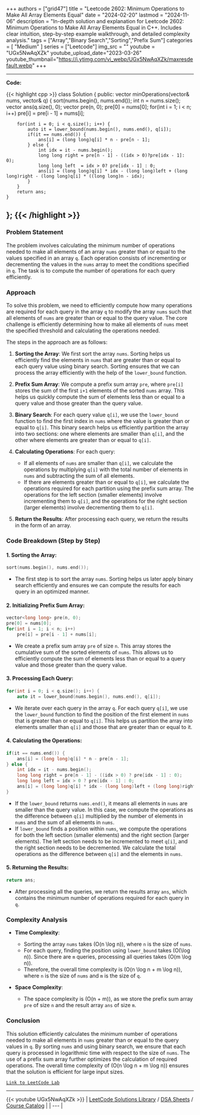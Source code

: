 
+++
authors = ["grid47"]
title = "Leetcode 2602: Minimum Operations to Make All Array Elements Equal"
date = "2024-02-20"
lastmod = "2024-11-06"
description = "In-depth solution and explanation for Leetcode 2602: Minimum Operations to Make All Array Elements Equal in C++. Includes clear intuition, step-by-step example walkthrough, and detailed complexity analysis."
tags = ["Array","Binary Search","Sorting","Prefix Sum"]
categories = [
    "Medium"
]
series = ["Leetcode"]
img_src = ""
youtube = "UGx5NwAqXZk"
youtube_upload_date="2023-03-26"
youtube_thumbnail="https://i.ytimg.com/vi_webp/UGx5NwAqXZk/maxresdefault.webp"
+++



---
**Code:**

{{< highlight cpp >}}
class Solution {
public:
    vector<long long> minOperations(vector<int>& nums, vector<int>& q) {
        sort(nums.begin(), nums.end());
        int n = nums.size();
        vector<long long> ans(q.size(), 0);
        vector<long long> pre(n, 0);
        pre[0] = nums[0];
        for(int i = 1; i < n; i++)
            pre[i] = pre[i - 1] + nums[i];
        
        for(int i = 0; i < q.size(); i++) {
            auto it = lower_bound(nums.begin(), nums.end(), q[i]);
            if(it == nums.end()) {
                ans[i] = (long long)q[i] * n - pre[n - 1];
            } else {
                int idx = it - nums.begin();
                long long right = pre[n - 1] - ((idx > 0)?pre[idx - 1]: 0);
                long long left  = idx > 0? pre[idx - 1] : 0;
                ans[i] = (long long)q[i] * idx - (long long)left + (long long)right - (long long)q[i] * ((long long)n - idx);
            }
        }
        return ans;
    }
};
{{< /highlight >}}
---

### Problem Statement

The problem involves calculating the minimum number of operations needed to make all elements of an array `nums` greater than or equal to the values specified in an array `q`. Each operation consists of incrementing or decrementing the values in the `nums` array to meet the conditions specified in `q`. The task is to compute the number of operations for each query efficiently.

### Approach

To solve this problem, we need to efficiently compute how many operations are required for each query in the array `q` to modify the array `nums` such that all elements of `nums` are greater than or equal to the query value. The core challenge is efficiently determining how to make all elements of `nums` meet the specified threshold and calculating the operations needed.

The steps in the approach are as follows:

1. **Sorting the Array**: We first sort the array `nums`. Sorting helps us efficiently find the elements in `nums` that are greater than or equal to each query value using binary search. Sorting ensures that we can process the array efficiently with the help of the `lower_bound` function.

2. **Prefix Sum Array**: We compute a prefix sum array `pre`, where `pre[i]` stores the sum of the first `i+1` elements of the sorted `nums` array. This helps us quickly compute the sum of elements less than or equal to a query value and those greater than the query value.

3. **Binary Search**: For each query value `q[i]`, we use the `lower_bound` function to find the first index in `nums` where the value is greater than or equal to `q[i]`. This binary search helps us efficiently partition the array into two sections: one where elements are smaller than `q[i]`, and the other where elements are greater than or equal to `q[i]`.

4. **Calculating Operations**: For each query:
   - If all elements of `nums` are smaller than `q[i]`, we calculate the operations by multiplying `q[i]` with the total number of elements in `nums` and subtracting the sum of all elements.
   - If there are elements greater than or equal to `q[i]`, we calculate the operations required for each partition using the prefix sum array. The operations for the left section (smaller elements) involve incrementing them to `q[i]`, and the operations for the right section (larger elements) involve decrementing them to `q[i]`.

5. **Return the Results**: After processing each query, we return the results in the form of an array.

### Code Breakdown (Step by Step)

#### 1. **Sorting the Array**:
   ```cpp
   sort(nums.begin(), nums.end());
   ```
   - The first step is to sort the array `nums`. Sorting helps us later apply binary search efficiently and ensures we can compute the results for each query in an optimized manner.

#### 2. **Initializing Prefix Sum Array**:
   ```cpp
   vector<long long> pre(n, 0);
   pre[0] = nums[0];
   for(int i = 1; i < n; i++)
       pre[i] = pre[i - 1] + nums[i];
   ```
   - We create a prefix sum array `pre` of size `n`. This array stores the cumulative sum of the sorted elements of `nums`. This allows us to efficiently compute the sum of elements less than or equal to a query value and those greater than the query value.

#### 3. **Processing Each Query**:
   ```cpp
   for(int i = 0; i < q.size(); i++) {
       auto it = lower_bound(nums.begin(), nums.end(), q[i]);
   ```
   - We iterate over each query in the array `q`. For each query `q[i]`, we use the `lower_bound` function to find the position of the first element in `nums` that is greater than or equal to `q[i]`. This helps us partition the array into elements smaller than `q[i]` and those that are greater than or equal to it.

#### 4. **Calculating the Operations**:
   ```cpp
   if(it == nums.end()) {
       ans[i] = (long long)q[i] * n - pre[n - 1];
   } else {
       int idx = it - nums.begin();
       long long right = pre[n - 1] - ((idx > 0) ? pre[idx - 1] : 0);
       long long left = idx > 0 ? pre[idx - 1] : 0;
       ans[i] = (long long)q[i] * idx - (long long)left + (long long)right - (long long)q[i] * ((long long)n - idx);
   }
   ```
   - If the `lower_bound` returns `nums.end()`, it means all elements in `nums` are smaller than the query value. In this case, we compute the operations as the difference between `q[i]` multiplied by the number of elements in `nums` and the sum of all elements in `nums`.
   - If `lower_bound` finds a position within `nums`, we compute the operations for both the left section (smaller elements) and the right section (larger elements). The left section needs to be incremented to meet `q[i]`, and the right section needs to be decremented. We calculate the total operations as the difference between `q[i]` and the elements in `nums`.

#### 5. **Returning the Results**:
   ```cpp
   return ans;
   ```
   - After processing all the queries, we return the results array `ans`, which contains the minimum number of operations required for each query in `q`.

### Complexity Analysis

- **Time Complexity**:
  - Sorting the array `nums` takes \(O(n \log n)\), where `n` is the size of `nums`.
  - For each query, finding the position using `lower_bound` takes \(O(\log n)\). Since there are `m` queries, processing all queries takes \(O(m \log n)\).
  - Therefore, the overall time complexity is \(O(n \log n + m \log n)\), where `n` is the size of `nums` and `m` is the size of `q`.

- **Space Complexity**:
  - The space complexity is \(O(n + m)\), as we store the prefix sum array `pre` of size `n` and the result array `ans` of size `m`.

### Conclusion

This solution efficiently calculates the minimum number of operations needed to make all elements in `nums` greater than or equal to the query values in `q`. By sorting `nums` and using binary search, we ensure that each query is processed in logarithmic time with respect to the size of `nums`. The use of a prefix sum array further optimizes the calculation of required operations. The overall time complexity of \(O(n \log n + m \log n)\) ensures that the solution is efficient for large input sizes.

[`Link to LeetCode Lab`](https://leetcode.com/problems/minimum-operations-to-make-all-array-elements-equal/description/)

---
{{< youtube UGx5NwAqXZk >}}
| [LeetCode Solutions Library](https://grid47.xyz/leetcode/) / [DSA Sheets](https://grid47.xyz/sheets/) / [Course Catalog](https://grid47.xyz/courses/) |
| --- |
